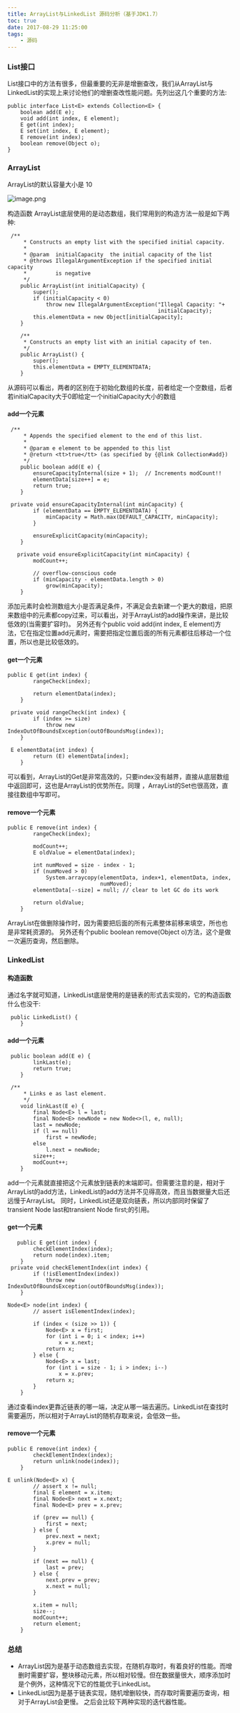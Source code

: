 ```yaml
---
title: ArrayList与LinkedList 源码分析（基于JDK1.7）
toc: true
date: 2017-08-29 11:25:00
tags: 
    - 源码
---
```

### List接口

List接口中的方法有很多，但最重要的无非是增删查改，我们从ArrayList与LinkedList的实现上来讨论他们的增删查改性能问题。先列出这几个重要的方法:
```
public interface List<E> extends Collection<E> {
    boolean add(E e); 
    void add(int index, E element);
    E get(int index);
    E set(int index, E element);
    E remove(int index);
    boolean remove(Object o);
}
```
<!-- more -->
### ArrayList

ArrayList的默认容量大小是 10 

![image.png](http://upload-images.jianshu.io/upload_images/3353177-31e9bddfa37838c9.png?imageMogr2/auto-orient/strip%7CimageView2/2/w/1240)

构造函数
ArrayList底层使用的是动态数组，我们常用到的构造方法一般是如下两种:

```
 /**
     * Constructs an empty list with the specified initial capacity.
     *
     * @param  initialCapacity  the initial capacity of the list
     * @throws IllegalArgumentException if the specified initial capacity
     *         is negative
     */
    public ArrayList(int initialCapacity) {
        super();
        if (initialCapacity < 0)
            throw new IllegalArgumentException("Illegal Capacity: "+
                                               initialCapacity);
        this.elementData = new Object[initialCapacity];
    }

    /**
     * Constructs an empty list with an initial capacity of ten.
     */
    public ArrayList() {
        super();
        this.elementData = EMPTY_ELEMENTDATA;
    }
```

从源码可以看出，两者的区别在于初始化数组的长度，前者给定一个空数组，后者若initialCapacity大于0即给定一个initialCapacity大小的数组

#### add一个元素
```
 /**
     * Appends the specified element to the end of this list.
     *
     * @param e element to be appended to this list
     * @return <tt>true</tt> (as specified by {@link Collection#add})
     */
    public boolean add(E e) {
        ensureCapacityInternal(size + 1);  // Increments modCount!!
        elementData[size++] = e;
        return true;
    }
```

```
 private void ensureCapacityInternal(int minCapacity) {
        if (elementData == EMPTY_ELEMENTDATA) {
            minCapacity = Math.max(DEFAULT_CAPACITY, minCapacity);
        }

        ensureExplicitCapacity(minCapacity);
    }
```
```
   private void ensureExplicitCapacity(int minCapacity) {
        modCount++;

        // overflow-conscious code
        if (minCapacity - elementData.length > 0)
            grow(minCapacity);
    }
```

添加元素时会检测数组大小是否满足条件，不满足会去新建一个更大的数组，把原来数组中的元素都copy过来，可以看出，对于ArrayList的add操作来讲，是比较低效的(当需要扩容时)。 
另外还有个public void add(int index, E element)方法，它在指定位置add元素时，需要把指定位置后面的所有元素都往后移动一个位置，所以也是比较低效的。


#### get一个元素
```
public E get(int index) {
        rangeCheck(index);

        return elementData(index);
    }

 private void rangeCheck(int index) {
        if (index >= size)
            throw new IndexOutOfBoundsException(outOfBoundsMsg(index));
    }

 E elementData(int index) {
        return (E) elementData[index];
    }

```
可以看到，ArrayList的Get是非常高效的，只要index没有越界，直接从底层数组中返回即可，这也是ArrayList的优势所在。同理 ，ArrayList的Set也很高效，直接往数组中写即可。

#### remove一个元素
```
public E remove(int index) {
        rangeCheck(index);

        modCount++;
        E oldValue = elementData(index);

        int numMoved = size - index - 1;
        if (numMoved > 0)
            System.arraycopy(elementData, index+1, elementData, index,
                             numMoved);
        elementData[--size] = null; // clear to let GC do its work

        return oldValue;
    }

```

ArrayList在做删除操作时，因为需要把后面的所有元素整体前移来填空，所也也是非常耗资源的。 
另外还有个public boolean remove(Object o)方法，这个是做一次遍历查询，然后删除。

### LinkedList

#### 构造函数
通过名字就可知道，LinkedList底层使用的是链表的形式去实现的，它的构造函数什么也没干:
```
 public LinkedList() {
    }

```

#### add一个元素
```
 public boolean add(E e) {
        linkLast(e);
        return true;
    }

 /**
     * Links e as last element.
     */
    void linkLast(E e) {
        final Node<E> l = last;
        final Node<E> newNode = new Node<>(l, e, null);
        last = newNode;
        if (l == null)
            first = newNode;
        else
            l.next = newNode;
        size++;
        modCount++;
    }
```

add一个元素就直接把这个元素放到链表的末端即可。但需要注意的是，相对于ArrayList的add方法，LinkedList的add方法并不见得高效，而且当数据量大后还远慢于ArrayList。 
同时，LinkedList还是双向链表，所以内部同时保留了transient Node<E> last和transient Node<E> first;的引用。

#### get一个元素
```
   public E get(int index) {
        checkElementIndex(index);
        return node(index).item;
    }
 private void checkElementIndex(int index) {
        if (!isElementIndex(index))
            throw new IndexOutOfBoundsException(outOfBoundsMsg(index));
    }

Node<E> node(int index) {
        // assert isElementIndex(index);

        if (index < (size >> 1)) {
            Node<E> x = first;
            for (int i = 0; i < index; i++)
                x = x.next;
            return x;
        } else {
            Node<E> x = last;
            for (int i = size - 1; i > index; i--)
                x = x.prev;
            return x;
        }
    }
```

通过查看index更靠近链表的哪一端，决定从哪一端去遍历。LinkedList在查找时需要遍历，所以相对于ArrayList的随机存取来说，会低效一些。

#### remove一个元素
```
public E remove(int index) {
        checkElementIndex(index);
        return unlink(node(index));
    }

E unlink(Node<E> x) {
        // assert x != null;
        final E element = x.item;
        final Node<E> next = x.next;
        final Node<E> prev = x.prev;

        if (prev == null) {
            first = next;
        } else {
            prev.next = next;
            x.prev = null;
        }

        if (next == null) {
            last = prev;
        } else {
            next.prev = prev;
            x.next = null;
        }

        x.item = null;
        size--;
        modCount++;
        return element;
    }
```

### 总结

+ ArrayList因为是基于动态数组去实现，在随机存取时，有着良好的性能。而增删时需要扩容，整块移动元素，所以相对较慢。但在数据量很大，顺序添加时是个例外，这种情况下它的性能优于LinkedList。
+ LinkedList因为是基于链表实现，随机增删较快，而存取时需要遍历查询，相对于ArrayList会更慢。
之后会比较下两种实现的迭代器性能。